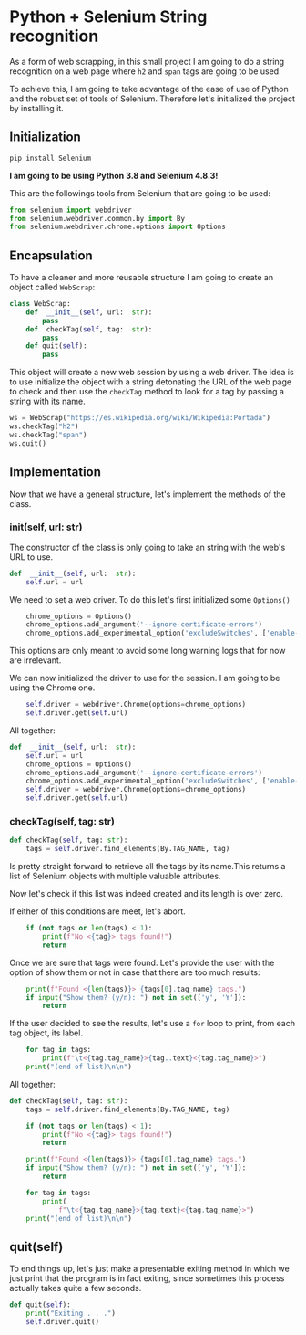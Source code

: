 # Python + Selenium String recognition
As a form of web scrapping, in this small project I am going to do a string recognition on a web page where `h2` and `span` tags are going to be used.

To achieve this, I am going to take advantage of the ease of use of Python and the robust set of tools of Selenium.
Therefore let's initialized the project by installing it.
## Initialization
```bash
pip install Selenium
```
__I am going to be using Python 3.8 and Selenium 4.8.3!__

This are the followings tools from Selenium that are going to be used:
```python
from selenium import webdriver
from selenium.webdriver.common.by import By
from selenium.webdriver.chrome.options import Options
```

## Encapsulation
To have a cleaner and more reusable structure I am going to create an object called `WebScrap`:
```python
class WebScrap:
	def  __init__(self, url:  str):
		pass
	def  checkTag(self, tag:  str):
		pass
	def quit(self):
		pass
```
This object will create a new web session by using a web driver. The idea is to use initialize the object with a string detonating the URL of the web page to check and then use the `checkTag` method to look for a tag by passing a string with its name.
```python
ws = WebScrap("https://es.wikipedia.org/wiki/Wikipedia:Portada")
ws.checkTag("h2")
ws.checkTag("span")
ws.quit()
```

## Implementation
Now that we have a general structure, let's implement the methods of the class.
### __init__(self,  url: str)
The constructor of the class is only going to take an string with the web's URL to use.
```python
def  __init__(self, url:  str):
	self.url = url
```
We need to set a web driver. To do this let's first initialized some `Options()`
```python
	chrome_options = Options()
	chrome_options.add_argument('--ignore-certificate-errors')
	chrome_options.add_experimental_option('excludeSwitches', ['enable-logging'])
```
This options are only meant to avoid some long warning logs that for now are irrelevant.

We can now initialized the driver to use for the session. I am going to be using the Chrome one.
```python
	self.driver = webdriver.Chrome(options=chrome_options)
	self.driver.get(self.url)
```
All together:
```python
def  __init__(self, url:  str):
	self.url = url
	chrome_options = Options()
	chrome_options.add_argument('--ignore-certificate-errors')
	chrome_options.add_experimental_option('excludeSwitches', ['enable-logging'])
	self.driver = webdriver.Chrome(options=chrome_options)
	self.driver.get(self.url)
```

### checkTag(self, tag: str)
```python
def checkTag(self, tag: str):
    tags = self.driver.find_elements(By.TAG_NAME, tag)
```
Is pretty straight forward to retrieve all the tags by its name.This returns a list of Selenium objects with multiple valuable attributes.

Now let's check if this list was indeed created and its length is over zero.

If either of this conditions are meet, let's abort. 
```python
    if (not tags or len(tags) < 1):
        print(f"No <{tag}> tags found!")
        return
```
Once we are sure that tags were found. Let's provide the user with the option of show them or not in case that there are too much results:
```python
    print(f"Found <{len(tags)}> {tags[0].tag_name} tags.")
    if input("Show them? (y/n): ") not in set(['y', 'Y']):
        return
```
If the user decided to see the results, let's use a `for` loop to print, from each tag object, its label.
```python
    for tag in tags:
        print(f"\t<{tag.tag_name}>{tag..text}<{tag.tag_name}>")
    print("(end of list)\n\n")
```
All together:
```python
def checkTag(self, tag: str):
    tags = self.driver.find_elements(By.TAG_NAME, tag)

    if (not tags or len(tags) < 1):
        print(f"No <{tag}> tags found!")
        return

    print(f"Found <{len(tags)}> {tags[0].tag_name} tags.")
    if input("Show them? (y/n): ") not in set(['y', 'Y']):
        return

    for tag in tags:
        print(
            f"\t<{tag.tag_name}>{tag.text}<{tag.tag_name}>")
    print("(end of list)\n\n")
```

## quit(self)
To end things up, let's just make a presentable exiting method in which we just print that the program is in fact exiting, since sometimes this process actually takes quite a few seconds.
```python
def quit(self):
    print("Exiting . . .")
    self.driver.quit()
```

